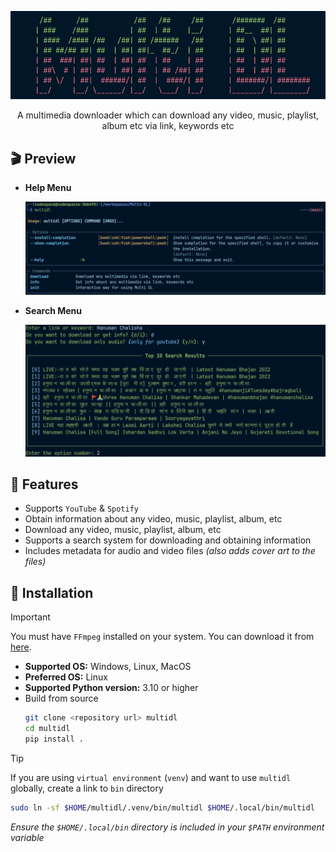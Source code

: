 <div align="center">

![Multi DL](./assets/multidl.png)

A multimedia downloader which can download any video, music, playlist, album etc via link, keywords etc

</div>

## 🎬️ Preview

- **Help Menu**

    ![Help Menu](./assets/help.png)

- **Search Menu**

    ![Search Menu](./assets/search.png)

## 🎯 Features

- Supports `YouTube` & `Spotify`
- Obtain information about any video, music, playlist, album, etc
- Download any video, music, playlist, album, etc
- Supports a search system for downloading and obtaining information
- Includes metadata for audio and video files *(also adds cover art to the files)*

## 🚀 Installation

> [!IMPORTANT]
> You must have `FFmpeg` installed on your system. You can download it from [here](https://ffmpeg.org/download.html).

- **Supported OS:** Windows, Linux, MacOS
- **Preferred OS:** Linux
- **Supported Python version:** 3.10 or higher
- Build from source
    ```sh
    git clone <repository url> multidl
    cd multidl
    pip install .
    ```

> [!TIP]
> If you are using `virtual environment` (`venv`) and want to use `multidl` globally, create a link to `bin` directory
>    ```sh
>    sudo ln -sf $HOME/multidl/.venv/bin/multidl $HOME/.local/bin/multidl
>    ```
> *Ensure the `$HOME/.local/bin` directory is included in your `$PATH` environment variable*
